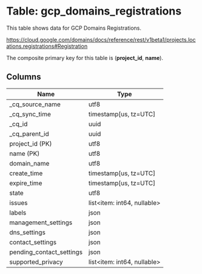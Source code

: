 # Table: gcp_domains_registrations

This table shows data for GCP Domains Registrations.

https://cloud.google.com/domains/docs/reference/rest/v1beta1/projects.locations.registrations#Registration

The composite primary key for this table is (**project_id**, **name**).

## Columns

| Name          | Type          |
| ------------- | ------------- |
|_cq_source_name|utf8|
|_cq_sync_time|timestamp[us, tz=UTC]|
|_cq_id|uuid|
|_cq_parent_id|uuid|
|project_id (PK)|utf8|
|name (PK)|utf8|
|domain_name|utf8|
|create_time|timestamp[us, tz=UTC]|
|expire_time|timestamp[us, tz=UTC]|
|state|utf8|
|issues|list<item: int64, nullable>|
|labels|json|
|management_settings|json|
|dns_settings|json|
|contact_settings|json|
|pending_contact_settings|json|
|supported_privacy|list<item: int64, nullable>|
